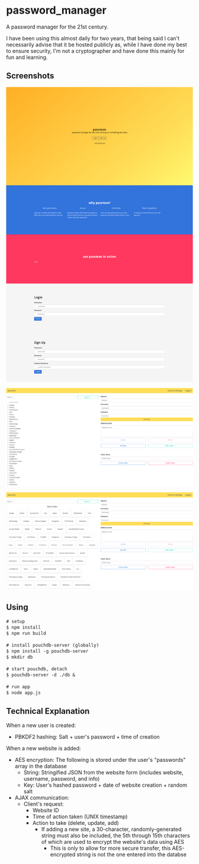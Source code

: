 # password_manager

A password manager for the 21st century.

I have been using this almost daily for two years, that being said I can't necessarily advise that it be hosted publicly as, while I have done my best to ensure security, I'm not a cryptographer and have done this mainly for fun and learning.

## Screenshots

![Index](screenshots/index.png)

![App](screenshots/app.png)

![App 2](screenshots/app2.png)

## Using

```
# setup
$ npm install
$ npm run build

# install pouchdb-server (globally)
$ npm install -g pouchdb-server
$ mkdir db

# start pouchdb, detach
$ pouchdb-server -d ./db &

# run app
$ node app.js
```

## Technical Explanation

When a new user is created:

 - PBKDF2 hashing:  Salt + user's password + time of creation

When a new website is added:

 - AES encryption:  The following is stored under the user's "passwords" array in the database
    - String:  Stringified JSON from the website form (includes website, username, password, and info)
    - Key:  User's hashed password + date of website creation + random salt
 - AJAX communication:
    - Client's request:
       - Website ID
       - Time of action taken (UNIX timestamp)
       - Action to take (delete, update, add)
          - If adding a new site, a 30-character, randomly-generated string must also be included, the 5th through 15th characters of which are used to encrypt the website's data using AES
             - This is only to allow for more secure transfer, this AES-encrypted string is not the one entered into the databse
